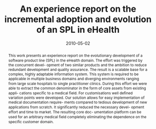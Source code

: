 ---
abstract: This work presents an experience report on the evolutionary  development
  of a software product line (SPL) in the eHealth  domain. The e&#64256;ort was triggered
  by the concurrent devel-  opment of two similar products and the ambition to reduce  redundant
  development and quality assurance. The result is  a scalable base for a complex,
  highly adaptable information  system. This system is required to be applicable in
  multiple  business domains and diverging environments ranging from  large scale
  hospitals to single practitioner clinics.  During this e&#64256;ort we were able
  to extract the common  denominator in the form of core assets from existing appli-  cations
  speci&#64257;c to a medical &#64257;eld. For customisations well  de&#64257;ned
  variation points were developed. Our solution allows  for easy implementation of
  medical documentation require-  ments compared to tedious development of new applications  from
  scratch. It signi&#64257;cantly reduced the necessary devel-  opment e&#64256;ort
  and time to market. The resulting core doc-  umentation platform can be used for
  an arbitrary medical  &#64257;eld completely eliminating the dependence on the speci&#64257;c  customer
  domain.
authors:
- Stefan Strobl
- Mario Bernhart
- Thomas Grechenig
date: '2010-05-02'
featured: false
links:
- name: Publik
  url: https://publik.tuwien.ac.at/showentry.php?ID=193561&lang=2
publication: 'Vortrag: 1st Workshop on Product LinE Approaches in Software Engineering
  (PLEASE 2010), Cape Town, South Africa; 02.05.2010; in: "Proceedings of the 2010
  ICSE Workshop on Product Line Approaches in Software Engineering", Acm, New York,
  NY, USA (2010), ISBN: 978-1-60558-968-8; S. 16 - 23'
publication_types:
- '1'
publishDate: '2010-05-02'
title: An experience report on the incremental adoption and evolution of an SPL in
  eHealth
url_pdf: ''
---